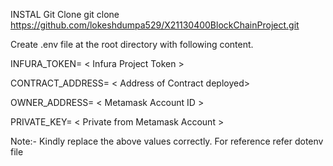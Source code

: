 INSTAL
Git Clone
git clone https://github.com/lokeshdumpa529/X21130400BlockChainProject.git

Create .env file at the root directory with following content.

INFURA_TOKEN= < Infura Project Token >

CONTRACT_ADDRESS= < Address of Contract deployed>

OWNER_ADDRESS= < Metamask Account ID >

PRIVATE_KEY= < Private from Metamask Account >

Note:- Kindly replace the above values correctly. For reference refer dotenv file
